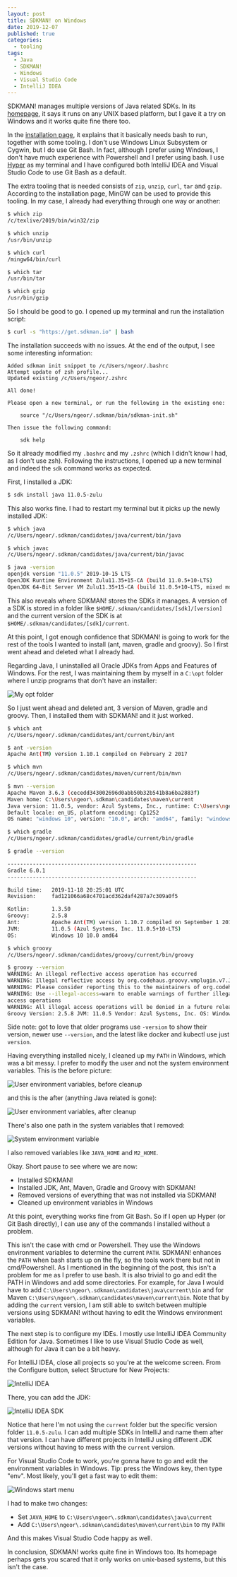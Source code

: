 ```yaml
---
layout: post
title: SDKMAN! on Windows
date: 2019-12-07
published: true
categories:
  - tooling
tags:
  - Java
  - SDKMAN!
  - Windows
  - Visual Studio Code
  - IntelliJ IDEA
---
```


SDKMAN! manages multiple versions of Java related SDKs. In its
[homepage](https://sdkman.io/), it says it runs on any UNIX based platform, but
I gave it a try on Windows and it works quite fine there too.

In the [installation page](https://sdkman.io/install), it explains that it
basically needs bash to run, together with some tooling. I don't use Windows
Linux Subsystem or Cygwin, but I do use Git Bash. In fact, although I prefer
using Windows, I don't have much experience with Powershell and I prefer using
bash. I use [Hyper](https://hyper.is/) as my terminal and I have configured both
IntelliJ IDEA and Visual Studio Code to use Git Bash as a default.

The extra tooling that is needed consists of `zip`, `unzip`, `curl`, `tar` and
`gzip`. According to the installation page, MinGW can be used to provide this
tooling. In my case, I already had everything through one way or another:

```sh
$ which zip
/c/texlive/2019/bin/win32/zip

$ which unzip
/usr/bin/unzip

$ which curl
/mingw64/bin/curl

$ which tar
/usr/bin/tar

$ which gzip
/usr/bin/gzip
```

So I should be good to go. I opened up my terminal and run the installation
script:

```sh
$ curl -s "https://get.sdkman.io" | bash
```

The installation succeeds with no issues. At the end of the output, I see some
interesting information:

```
Added sdkman init snippet to /c/Users/ngeor/.bashrc
Attempt update of zsh profile...
Updated existing /c/Users/ngeor/.zshrc

All done!

Please open a new terminal, or run the following in the existing one:

    source "/c/Users/ngeor/.sdkman/bin/sdkman-init.sh"

Then issue the following command:

    sdk help
```

So it already modified my `.bashrc` and my `.zshrc` (which I didn't know I had,
as I don't use zsh). Following the instructions, I opened up a new terminal and
indeed the `sdk` command works as expected.

First, I installed a JDK:

```sh
$ sdk install java 11.0.5-zulu
```

This also works fine. I had to restart my terminal but it picks up the newly
installed JDK:

```sh
$ which java
/c/Users/ngeor/.sdkman/candidates/java/current/bin/java

$ which javac
/c/Users/ngeor/.sdkman/candidates/java/current/bin/javac

$ java -version
openjdk version "11.0.5" 2019-10-15 LTS
OpenJDK Runtime Environment Zulu11.35+15-CA (build 11.0.5+10-LTS)
OpenJDK 64-Bit Server VM Zulu11.35+15-CA (build 11.0.5+10-LTS, mixed mode)
```

This also reveals where SDKMAN! stores the SDKs it manages. A version of a SDK
is stored in a folder like `$HOME/.sdkman/candidates/[sdk]/[version]` and the
current version of the SDK is at `$HOME/.sdkman/candidates/[sdk]/current`.

At this point, I got enough confidence that SDKMAN! is going to work for the
rest of the tools I wanted to install (ant, maven, gradle and groovy). So I
first went ahead and deleted what I already had.

Regarding Java, I uninstalled all Oracle JDKs from Apps and Features of Windows.
For the rest, I was maintaining them by myself in a `C:\opt` folder where I
unzip programs that don't have an installer:

<img src="/assets/2019/12/2019-12-07 08_06_38-opt.png" alt="My opt folder" />

So I just went ahead and deleted ant, 3 version of Maven, gradle and groovy.
Then, I installed them with SDKMAN! and it just worked.

```sh
$ which ant
/c/Users/ngeor/.sdkman/candidates/ant/current/bin/ant

$ ant -version
Apache Ant(TM) version 1.10.1 compiled on February 2 2017

$ which mvn
/c/Users/ngeor/.sdkman/candidates/maven/current/bin/mvn

$ mvn --version
Apache Maven 3.6.3 (cecedd343002696d0abb50b32b541b8a6ba2883f)
Maven home: C:\Users\ngeor\.sdkman\candidates\maven\current
Java version: 11.0.5, vendor: Azul Systems, Inc., runtime: C:\Users\ngeor\.sdkman\candidates\java\current
Default locale: en_US, platform encoding: Cp1252
OS name: "windows 10", version: "10.0", arch: "amd64", family: "windows"

$ which gradle
/c/Users/ngeor/.sdkman/candidates/gradle/current/bin/gradle

$ gradle --version

------------------------------------------------------------
Gradle 6.0.1
------------------------------------------------------------

Build time:   2019-11-18 20:25:01 UTC
Revision:     fad121066a68c4701acd362daf4287a7c309a0f5

Kotlin:       1.3.50
Groovy:       2.5.8
Ant:          Apache Ant(TM) version 1.10.7 compiled on September 1 2019
JVM:          11.0.5 (Azul Systems, Inc. 11.0.5+10-LTS)
OS:           Windows 10 10.0 amd64

$ which groovy
/c/Users/ngeor/.sdkman/candidates/groovy/current/bin/groovy

$ groovy --version
WARNING: An illegal reflective access operation has occurred
WARNING: Illegal reflective access by org.codehaus.groovy.vmplugin.v7.Java7$1 (file:/C:/Users/ngeor/.sdkman/candidates/groovy/current/lib/groovy-2.5.8.jar) to constructor java.lang.invoke.MethodHandles$Lookup(java.lang.Class,int)
WARNING: Please consider reporting this to the maintainers of org.codehaus.groovy.vmplugin.v7.Java7$1
WARNING: Use --illegal-access=warn to enable warnings of further illegal reflective
access operations
WARNING: All illegal access operations will be denied in a future release
Groovy Version: 2.5.8 JVM: 11.0.5 Vendor: Azul Systems, Inc. OS: Windows 10
```

Side note: got to love that older programs use `-version` to show their version,
newer use `--version`, and the latest like docker and kubectl use just
`version`.

Having everything installed nicely, I cleaned up my `PATH` in Windows, which was
a bit messy. I prefer to modify the user and not the system environment
variables. This is the before picture:

<img src="/assets/2019/12/2019-12-07 07_58_30-before.png" alt="User environment variables, before cleanup" />

and this is the after (anything Java related is gone):

<img src="/assets/2019/12/2019-12-07 08_00_03-after.png" alt="User environment variables, after cleanup" />

There's also one path in the system variables that I removed:

<img src="/assets/2019/12/2019-12-07 08_00_49-system.png" alt="System environment variable" />

I also removed variables like `JAVA_HOME` and `M2_HOME`.

Okay. Short pause to see where we are now:

- Installed SDKMAN!
- Installed JDK, Ant, Maven, Gradle and Groovy with SDKMAN!
- Removed versions of everything that was not installed via SDKMAN!
- Cleaned up environment variables in Windows

At this point, everything works fine from Git Bash. So if I open up Hyper (or
Git Bash directly), I can use any of the commands I installed without a problem.

This isn't the case with cmd or Powershell. They use the Windows environment
variables to determine the current `PATH`. SDKMAN! enhances the `PATH` when bash
starts up on the fly, so the tools work there but not in cmd/Powershell. As I
mentioned in the beginning of the post, this isn't a problem for me as I prefer
to use bash. It is also trivial to go and edit the PATH in Windows and add some
directories. For example, for Java I would have to add
`C:\Users\ngeor\.sdkman\candidates\java\current\bin` and for Maven
`C:\Users\ngeor\.sdkman\candidates\maven\current\bin`. Note that by adding the
`current` version, I am still able to switch between multiple versions using
SDKMAN! without having to edit the Windows environment variables.

The next step is to configure my IDEs. I mostly use IntelliJ IDEA Community
Edition for Java. Sometimes I like to use Visual Studio Code as well, although
for Java it can be a bit heavy.

For IntelliJ IDEA, close all projects so you're at the welcome screen. From the
Configure button, select Structure for New Projects:

<img src="/assets/2019/12/2019-12-07 08_31_40-idea.png" alt="IntelliJ IDEA" />

There, you can add the JDK:

<img src="/assets/2019/12/2019-12-07 08_33_23-idea-sdk.png" alt="IntelliJ IDEA SDK" />

Notice that here I'm not using the `current` folder but the specific version
folder `11.0.5-zulu`. I can add multiple SDKs in IntelliJ and name them after
that version. I can have different projects in IntelliJ using different JDK
versions without having to mess with the `current` version.

For Visual Studio Code to work, you're gonna have to go and edit the environment
variables in Windows. Tip: press the Windows key, then type "env". Most likely,
you'll get a fast way to edit them:

<img src="/assets/2019/12/2019-12-07 10_47_28-env.png" alt="Windows start menu" />

I had to make two changes:

- Set `JAVA_HOME` to `C:\Users\ngeor\.sdkman\candidates\java\current`
- Add `C:\Users\ngeor\.sdkman\candidates\maven\current\bin` to my `PATH`

And this makes Visual Studio Code happy as well.

In conclusion, SDKMAN! works quite fine in Windows too. Its homepage perhaps
gets you scared that it only works on unix-based systems, but this isn't the
case.
